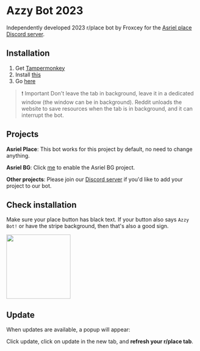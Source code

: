 # Azzy Bot 2023

Independently developed 2023 r/place bot by Froxcey for the [Asriel place Discord server](https://discord.gg/AmUVTBST).

## Installation

1. Get [Tampermonkey](https://www.tampermonkey.net/)
2. Install [this](https://github.com/Froxcey/Place2023/raw/master/placeAzzy.user.js)
3. Go [here](https://reddit.com/r/place)

> ❗ Important
> Don't leave the tab in background, leave it in a dedicated window (the window can be in background). Reddit unloads the website to save resources when the tab is in background, and it can interrupt the bot.

## Projects

**Asriel Place**: This bot works for this project by default, no need to change anything.

**Asriel BG**: Click [me](https://github.com/Froxcey/Place2023/raw/master/placeAzzy_azzy-bg.user.js) to enable the Asriel BG project.

**Other projects**: Please join our [Discord server](https://discord.gg/AmUVTBST) if you'd like to add your project to our bot.

## Check installation

Make sure your place button has black text. If your button also says `Azzy Bot!` or have the stripe background, then that's also a good sign.

<img width="168" src="https://github.com/Froxcey/Place2023/assets/51555391/445809f5-4946-4854-90c0-f27b91c89be3">

## Update

When updates are available, a popup will appear:

Click update, click on update in the new tab, and **refresh your r/place tab**.
